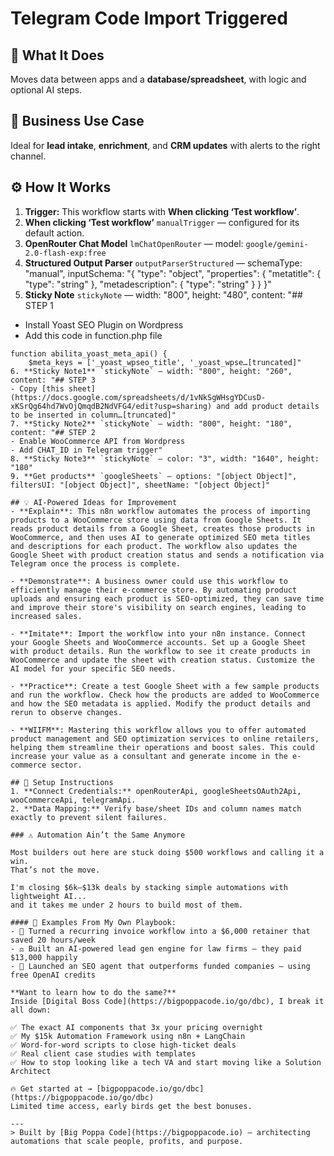# Telegram Code Import Triggered
## 🚀 What It Does
Moves data between apps and a **database/spreadsheet**, with logic and optional AI steps.

## 💼 Business Use Case
Ideal for **lead intake**, **enrichment**, and **CRM updates** with alerts to the right channel.

## ⚙️ How It Works
1. **Trigger:** This workflow starts with **When clicking ‘Test workflow’**.
2. **When clicking ‘Test workflow’** `manualTrigger` — configured for its default action.
3. **OpenRouter Chat Model** `lmChatOpenRouter` — model: `google/gemini-2.0-flash-exp:free`
4. **Structured Output Parser** `outputParserStructured` — schemaType: "manual", inputSchema: "{
	"type": "object",
	"properties": {
		"metatitle": {
			"type": "string"
		},
		"metadescription": {
			"type": "string"
		}
	}
}"
5. **Sticky Note** `stickyNote` — width: "800", height: "480", content: "## STEP 1
- Install Yoast SEO Plugin on Wordpress
- Add this code in function.php file

```
function abilita_yoast_meta_api() {
    $meta_keys = ['_yoast_wpseo_title', '_yoast_wpse…[truncated]"
6. **Sticky Note1** `stickyNote` — width: "800", height: "260", content: "## STEP 3
- Copy [this sheet](https://docs.google.com/spreadsheets/d/1vNkSgWHsgYDCusD-xKSrQg64hd7WvOjQmqdB2NdVFG4/edit?usp=sharing) and add product details to be inserted in column…[truncated]"
7. **Sticky Note2** `stickyNote` — width: "800", height: "180", content: "## STEP 2
- Enable WooCommerce API from Wordpress
- Add CHAT_ID in Telegram trigger"
8. **Sticky Note3** `stickyNote` — color: "3", width: "1640", height: "180"
9. **Get products** `googleSheets` — options: "[object Object]", filtersUI: "[object Object]", sheetName: "[object Object]"

## 💡 AI-Powered Ideas for Improvement
- **Explain**: This n8n workflow automates the process of importing products to a WooCommerce store using data from Google Sheets. It reads product details from a Google Sheet, creates those products in WooCommerce, and then uses AI to generate optimized SEO meta titles and descriptions for each product. The workflow also updates the Google Sheet with product creation status and sends a notification via Telegram once the process is complete.

- **Demonstrate**: A business owner could use this workflow to efficiently manage their e-commerce store. By automating product uploads and ensuring each product is SEO-optimized, they can save time and improve their store's visibility on search engines, leading to increased sales.

- **Imitate**: Import the workflow into your n8n instance. Connect your Google Sheets and WooCommerce accounts. Set up a Google Sheet with product details. Run the workflow to see it create products in WooCommerce and update the sheet with creation status. Customize the AI model for your specific SEO needs.

- **Practice**: Create a test Google Sheet with a few sample products and run the workflow. Check how the products are added to WooCommerce and how the SEO metadata is applied. Modify the product details and rerun to observe changes.

- **WIIFM**: Mastering this workflow allows you to offer automated product management and SEO optimization services to online retailers, helping them streamline their operations and boost sales. This could increase your value as a consultant and generate income in the e-commerce sector.

## 🔧 Setup Instructions
1. **Connect Credentials:** openRouterApi, googleSheetsOAuth2Api, wooCommerceApi, telegramApi.
2. **Data Mapping:** Verify base/sheet IDs and column names match exactly to prevent silent failures.

### ⚠️ Automation Ain’t the Same Anymore

Most builders out here are stuck doing $500 workflows and calling it a win.  
That’s not the move.  

I'm closing $6k–$13k deals by stacking simple automations with lightweight AI...  
and it takes me under 2 hours to build most of them.

#### 🧠 Examples From My Own Playbook:
- 🔁 Turned a recurring invoice workflow into a $6,000 retainer that saved 20 hours/week  
- ⚖️ Built an AI-powered lead gen engine for law firms — they paid $13,000 happily  
- 🚀 Launched an SEO agent that outperforms funded companies — using free OpenAI credits  

**Want to learn how to do the same?**  
Inside [Digital Boss Code](https://bigpoppacode.io/go/dbc), I break it all down:

✅ The exact AI components that 3x your pricing overnight  
✅ My $15k Automation Framework using n8n + LangChain  
✅ Word-for-word scripts to close high-ticket deals  
✅ Real client case studies with templates  
✅ How to stop looking like a tech VA and start moving like a Solution Architect  

🔥 Get started at → [bigpoppacode.io/go/dbc](https://bigpoppacode.io/go/dbc)  
Limited time access, early birds get the best bonuses.

---
> Built by [Big Poppa Code](https://bigpoppacode.io) – architecting automations that scale people, profits, and purpose.
